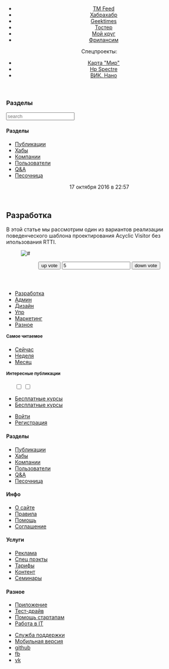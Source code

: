 <!DOCTYPE html>
<html lang=ru>
<head>
<meta charset=utf-8>
<meta name=viewport content="width=device-width, initial-scale=1">
<title>Хабы/Хабрахабр</title>      
      <header>
	<aside>
        <ul>
            <li><a href=/ >TM Feed</a>
            <li><a href=/ >Хабрахабр</a>
            <li><a href=/ >Geektimes</a>
            <li><a href=/ >Тостер</a>
            <li><a href=/ >Мой круг</a>
            <li><a href=/ >Фрилансим</a>
       </ul>
        <span>Спецпроекты:</span>
        <ul>
            <li><a href=/ >Карта "Мир"</a>
            <li><a href=/ >Нр Spectre </a>
            <li><a href=/ >ВИК. Нано </a>
        </ul>
    </aside>
        </header>
   <main>
   <article>
        <section>
           <h1>Разделы</h1>
                <form action=/ >
                <input type=text name=search placeholder=search>
                <nav>
                <h1>Разделы</h1>
                <ul>
                    <li><a href="#">Публикации</a>
                    <li><a href="#">Хабы</a>
                    <li><a href="#">Компании</a>
                    <li><a href="#">Пользователи</a>
                    <li><a href="#">Q&amp;A</a>
                    <li><a href="#">Песочница</a>
                </ul>
            </nav>
       </section>
       </article>
    
<article>            
    <header>
           <time datetime="2016-10-17 T22:57:00Z">17 октября 2016 в 22:57</time>
            </header>
        <main>
        <article>
        <h2> Разработка</h2>  
        <p>В этой статье мы рассмотрим один из вариантов реализации поведенческого шаблона проектирования Acyclic Visitor без ипользования RTTI.
        </p> 
        <figure>
     <img src=pic_1x.png srcset="pic_2x.png 2x" alt="#">
            </figure>
</article>
            
<section>
                <header>
                    <form action=/ >
                        <button>up vote</button>
                        <input type=text value=5>
                        <button>down vote</button>
                    </form>
                    </header>
     <small></small>
     <aside>
     <h1></h1>
     <aside>
      <nav>
      <ul>
      <li><a href=/ >Разработка</a>
      <li><a href=/ >Админ</a>
      <li><a href=/ >Дизайн</a>
      <li><a href=/ >Упр</a>
      <li><a href=/ >Маркетинг</a>
      <li><a href=/ >Разное</a>
      </ul>
      </nav>
      </aside>
<footer>
               <aside>
                <h1>Самое читаемое</h1>
                <ul>
                    <li><a href="#" role=button>Сейчас</a>
                    <li><a href="#" role=button>Неделя</a>
                    <li><a href="#" role=button>Месяц</a>
                </ul>
                        </aside>
</footer>
                    <footer>
                  <aside>
                  <h1>Интересные публикации</h1>
                   <ul>
                    <form action="#">
                        <input type="checkbox" value=GT>
                        <input type="checkbox" value=HH>
                    </form action="#">
                    </ul>
                      <ul>
                        <li><a href=/ >Бесплатные курсы</a>
                        <li><a href=/ >Бесплатные курсы</a>
                    </ul>
        </footer>
        </aside>
        <footer>                               
                      <ul>
                        <li><a href="#">Войти</a>
                        <li><a href="#">Регистрация</a>
                        </ul>
            <nav>
                <h1>Разделы</h1>
                <ul>
                    <li><a href="#">Публикации</a>
                    <li><a href="#">Хабы</a>
                    <li><a href="#">Компании</a>
                    <li><a href="#">Пользователи</a>
                    <li><a href="#">Q&amp;A</a>
                    <li><a href="#">Песочница</a>
                </ul>
            </nav>
            <nav>               
            <h1>Инфо</h1>
            <ul>
                    <li><a href="#">О сайте</a>
                    <li><a href="#">Правила</a>
                    <li><a href="#">Помощь</a>
                    <li><a href="#">Соглашение</a>
                </ul>
                </nav>
                <nav>
                <h1>Услуги</h1>
                 <ul>
                    <li><a href="#">Реклама</a>
                    <li><a href="#">Спец прэкты</a>
                    <li><a href="#">Тарифы</a>
                    <li><a href="#">Контент</a>
                    <li><a href="#">Семинары</a>
                 </ul>
                 </nav>
                 <nav>
                <h1>Разное</h1>
                <ul>
                    <li><a href="#">Приложение</a>
                    <li><a href="#">Тест-драйв</a>
                    <li><a href="#">Помощь стартапам</a>
                    <li><a href="#">Работа в IT</a>
                </ul>
            </nav>
             <ul>
                    <li><a href="#">Служба поддержки</a>
                    <li><a href="#">Мобильная версия</a>
                <li><a href=/ >github</a>
		<li><a href=/ >fb</a>
		<li><a href=/ >vk</a>
                </ul>
        </footer>
    </main>
</html>
